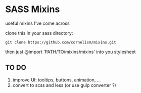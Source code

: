 # SASS Mixins

useful mixins I've come across  

clone this in your sass directory:
```
git clone https://github.com/cornelism/mixins.git
```

then just @import 'PATH/TO/mixins/mixins' into you stylesheet


## TO DO

1. improve UI: tooltips, buttons, animation, ...
2. convert to scss and less (or use gulp converter ?)
